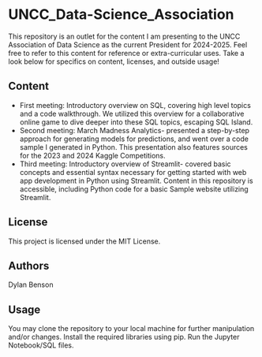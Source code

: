 # UNCC_Data-Science_Association
This repository is an outlet for the content I am presenting to the UNCC Association of Data Science as the current President for 2024-2025. Feel free to refer to this content for reference or extra-curricular uses. Take a look below for specifics on content, licenses, and outside usage!

## Content
- First meeting: Introductory overview on SQL, covering high level topics and a code walkthrough. We utilized this overview for a collaborative online game to dive deeper into these SQL topics, escaping SQL Island.
- Second meeting: March Madness Analytics- presented a step-by-step approach for generating models for predictions, and went over a code sample I generated in Python. This presentation also features sources for the 2023 and 2024 Kaggle Competitions.
- Third meeting: Introductory overview of Streamlit- covered basic concepts and essential syntax necessary for getting started with web app development in Python using Streamlit. Content in this repository is accessible, including Python code for a basic Sample website utilizing Streamlit.
  
## License
This project is licensed under the MIT License.

## Authors
Dylan Benson

## Usage
You may clone the repository to your local machine for further manipulation and/or changes. Install the required libraries using pip. Run the Jupyter Notebook/SQL files.
